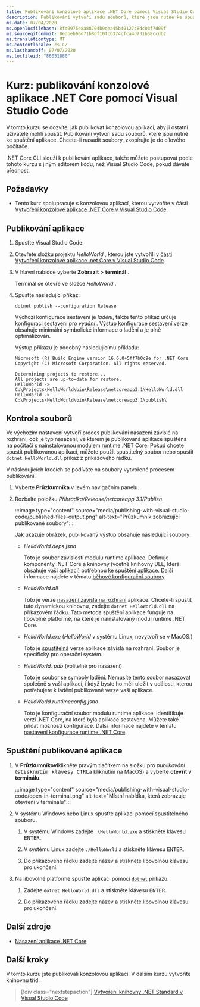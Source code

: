 ```yaml
---
title: Publikování konzolové aplikace .NET Core pomocí Visual Studio Code
description: Publikování vytvoří sadu souborů, které jsou nutné ke spuštění aplikace .NET Core.
ms.date: 07/04/2020
ms.openlocfilehash: 8fd9975e8a88704b9dea45b40127c8dc03f7d09f
ms.sourcegitcommit: 0edbeb66d71b8df10fcb374cfca4d731b58ccdb2
ms.translationtype: MT
ms.contentlocale: cs-CZ
ms.lasthandoff: 07/07/2020
ms.locfileid: "86051880"
---
```

# <a name="tutorial-publish-a-net-core-console-application-using-visual-studio-code"></a>Kurz: publikování konzolové aplikace .NET Core pomocí Visual Studio Code

V tomto kurzu se dozvíte, jak publikovat konzolovou aplikaci, aby ji ostatní uživatelé mohli spustit. Publikování vytvoří sadu souborů, které jsou nutné ke spuštění aplikace. Chcete-li nasadit soubory, zkopírujte je do cílového počítače.

.NET Core CLI slouží k publikování aplikace, takže můžete postupovat podle tohoto kurzu s jiným editorem kódu, než Visual Studio Code, pokud dáváte přednost.

## <a name="prerequisites"></a>Požadavky

- Tento kurz spolupracuje s konzolovou aplikací, kterou vytvoříte v části [Vytvoření konzolové aplikace .NET Core v Visual Studio Code](with-visual-studio-code.md).

## <a name="publish-the-app"></a>Publikování aplikace

1. Spusťte Visual Studio Code.

1. Otevřete složku projektu *HelloWorld* , kterou jste vytvořili v [části Vytvoření konzolové aplikace .net Core v Visual Studio Code](with-visual-studio-code.md).

1. V hlavní nabídce vyberte **Zobrazit**  >  **terminál** .

   Terminál se otevře ve složce *HelloWorld* .

1. Spusťte následující příkaz:

   ```dotnetcli
   dotnet publish --configuration Release
   ```

   Výchozí konfigurace sestavení je *ladění*, takže tento příkaz určuje konfiguraci sestavení pro *vydání* . Výstup konfigurace sestavení verze obsahuje minimální symbolické informace o ladění a je plně optimalizován.

   Výstup příkazu je podobný následujícímu příkladu:

   ```
   Microsoft (R) Build Engine version 16.6.0+5ff7b0c9e for .NET Core
   Copyright (C) Microsoft Corporation. All rights reserved.

   Determining projects to restore...
   All projects are up-to-date for restore.
   HelloWorld -> C:\Projects\HelloWorld\bin\Release\netcoreapp3.1\HelloWorld.dll
   HelloWorld -> C:\Projects\HelloWorld\bin\Release\netcoreapp3.1\publish\
   ```

## <a name="inspect-the-files"></a>Kontrola souborů

Ve výchozím nastavení vytvoří proces publikování nasazení závislé na rozhraní, což je typ nasazení, ve kterém je publikovaná aplikace spuštěna na počítači s nainstalovanou modulem runtime .NET Core. Pokud chcete spustit publikovanou aplikaci, můžete použít spustitelný soubor nebo spustit `dotnet HelloWorld.dll` příkaz z příkazového řádku.

V následujících krocích se podíváte na soubory vytvořené procesem publikování.

1. Vyberte **Průzkumníka** v levém navigačním panelu.

1. Rozbalte položku *Přihrádka/Release/netcoreapp 3.1/Publish*.

   :::image type="content" source="media/publishing-with-visual-studio-code/published-files-output.png" alt-text="Průzkumník zobrazující publikované soubory":::

   Jak ukazuje obrázek, publikovaný výstup obsahuje následující soubory:

   * *HelloWorld.deps.jsna*

      Toto je soubor závislostí modulu runtime aplikace. Definuje komponenty .NET Core a knihovny (včetně knihovny DLL, která obsahuje vaši aplikaci) potřebnou ke spuštění aplikace. Další informace najdete v tématu [běhové konfigurační soubory](https://github.com/dotnet/cli/blob/85ca206d84633d658d7363894c4ea9d59e515c1a/Documentation/specs/runtime-configuration-file.md).

   * *HelloWorld.dll*

      Toto je verze [nasazení závislá na rozhraní](../deploying/deploy-with-cli.md#framework-dependent-deployment) aplikace. Chcete-li spustit tuto dynamickou knihovnu, zadejte `dotnet HelloWorld.dll` na příkazovém řádku. Tato metoda spuštění aplikace funguje na libovolné platformě, na které je nainstalovaný modul runtime .NET Core.

   * *HelloWorld.exe* (*HelloWorld* v systému Linux, nevytvoří se v MacOS.)

      Toto je [spustitelná](../deploying/deploy-with-cli.md#framework-dependent-executable) verze aplikace závislá na rozhraní. Soubor je specifický pro operační systém.

   * *HelloWorld. pdb* (volitelné pro nasazení)

      Toto je soubor se symboly ladění. Nemusíte tento soubor nasazovat společně s vaší aplikací, i když byste ho měli uložit v události, kterou potřebujete k ladění publikované verze vaší aplikace.

   * *HelloWorld.runtimeconfig.jsna*

      Toto je konfigurační soubor modulu runtime aplikace. Identifikuje verzi .NET Core, na které byla aplikace sestavena. Můžete také přidat možnosti konfigurace. Další informace najdete v tématu [nastavení konfigurace runtime .NET Core](../run-time-config/index.md#runtimeconfigjson).

## <a name="run-the-published-app"></a>Spuštění publikované aplikace

1. V **Průzkumníkovi**klikněte pravým tlačítkem na složku pro *publikování* (<kbd>stisknutím klávesy CTRL</kbd>a kliknutím na MacOS) a vyberte **otevřít v terminálu**.

   :::image type="content" source="media/publishing-with-visual-studio-code/open-in-terminal.png" alt-text="Místní nabídka, která zobrazuje otevření v terminálu":::

1. V systému Windows nebo Linux spusťte aplikaci pomocí spustitelného souboru.

   1. V systému Windows zadejte `.\HelloWorld.exe` a stiskněte klávesu <kbd>ENTER</kbd>.

   1. V systému Linux zadejte `./HelloWorld` a stiskněte klávesu <kbd>ENTER</kbd>.

   1. Do příkazového řádku zadejte název a stiskněte libovolnou klávesu pro ukončení.

1. Na libovolné platformě spusťte aplikaci pomocí [`dotnet`](../tools/dotnet.md) příkazu:

   1. Zadejte `dotnet HelloWorld.dll` a stiskněte klávesu <kbd>ENTER</kbd>.

   1. Do příkazového řádku zadejte název a stiskněte libovolnou klávesu pro ukončení.

## <a name="additional-resources"></a>Další zdroje

- [Nasazení aplikace .NET Core](../deploying/index.md)

## <a name="next-steps"></a>Další kroky

V tomto kurzu jste publikovali konzolovou aplikaci. V dalším kurzu vytvoříte knihovnu tříd.

> [!div class="nextstepaction"]
> [Vytvoření knihovny .NET Standard v Visual Studio Code](library-with-visual-studio-code.md)
